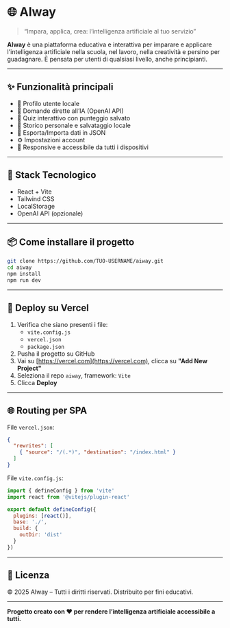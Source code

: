 # 🌐 AIway

> “Impara, applica, crea: l’intelligenza artificiale al tuo servizio”

**AIway** è una piattaforma educativa e interattiva per imparare e applicare l'intelligenza artificiale nella scuola, nel lavoro, nella creatività e persino per guadagnare. È pensata per utenti di qualsiasi livello, anche principianti.

---

## ✨ Funzionalità principali

- 👤 Profilo utente locale
- 💬 Domande dirette all’IA (OpenAI API)
- 🧠 Quiz interattivo con punteggio salvato
- 📁 Storico personale e salvataggio locale
- 🔁 Esporta/Importa dati in JSON
- ⚙️ Impostazioni account
- 📱 Responsive e accessibile da tutti i dispositivi

---

## 🧰 Stack Tecnologico

- React + Vite
- Tailwind CSS
- LocalStorage
- OpenAI API (opzionale)

---

## 📦 Come installare il progetto

```bash
git clone https://github.com/TUO-USERNAME/aiway.git
cd aiway
npm install
npm run dev
```

---

## 🚀 Deploy su Vercel

1. Verifica che siano presenti i file:
   - `vite.config.js`
   - `vercel.json`
   - `package.json`
2. Pusha il progetto su GitHub
3. Vai su [https://vercel.com](https://vercel.com), clicca su **"Add New Project"**
4. Seleziona il repo `aiway`, framework: `Vite`
5. Clicca **Deploy**

---

## 🌐 Routing per SPA

File `vercel.json`:

```json
{
  "rewrites": [
    { "source": "/(.*)", "destination": "/index.html" }
  ]
}
```

File `vite.config.js`:

```js
import { defineConfig } from 'vite'
import react from '@vitejs/plugin-react'

export default defineConfig({
  plugins: [react()],
  base: './',
  build: {
    outDir: 'dist'
  }
})
```

---

## 📄 Licenza

© 2025 AIway – Tutti i diritti riservati. Distribuito per fini educativi.

---

**Progetto creato con ❤️ per rendere l’intelligenza artificiale accessibile a tutti.**
